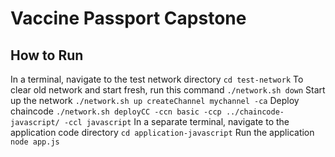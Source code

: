 # Vaccine Passport Capstone

## How to Run
In a terminal, navigate to the test network directory
`cd test-network`
To clear old network and start fresh, run this command
`./network.sh down`
Start up the network
`./network.sh up createChannel mychannel -ca`
Deploy chaincode
`./network.sh deployCC -ccn basic -ccp ../chaincode-javascript/ -ccl javascript`
In a separate terminal, navigate to the application code directory
`cd application-javascript`
Run the application
`node app.js`

